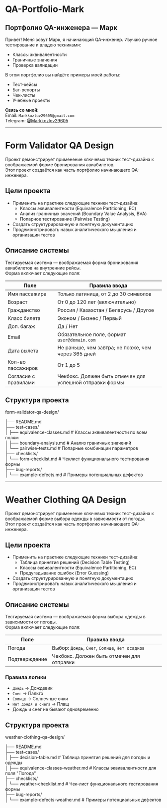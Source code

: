 # QA-Portfolio-Mark  
## Портфолио QA-инженера — Марк

Привет! Меня зовут Марк, я начинающий QA-инженер. Изучаю ручное тестирование и владею техниками:

- Классы эквивалентности  
- Граничные значения  
- Проверка валидации  

В этом портфолио вы найдёте примеры моей работы:

- Тест-кейсы  
- Баг-репорты  
- Чек-листы  
- Учебные проекты  

**Связь со мной:**  
Email: `Markkozlov29605@gmail.com`  
Telegram: [@Markkozlov29605](https://t.me/Markkozlov29605)

---

# Form Validator QA Design

Проект демонстрирует применение ключевых техник тест-дизайна к воображаемой форме бронирования авиабилетов.  
Этот проект создаётся как часть портфолио начинающего QA-инженера.

## Цели проекта

- Применить на практике следующие техники тест-дизайна:
  - Классы эквивалентности (Equivalence Partitioning, EC)
  - Анализ граничных значений (Boundary Value Analysis, BVA)
  - Попарное тестирование (Pairwise Testing)
- Создать структурированную и понятную документацию
- Продемонстрировать навык аналитического мышления и организации тестов

## Описание системы

Тестируемая система — воображаемая форма бронирования авиабилетов на внутренние рейсы.  
Форма включает следующие поля:

| Поле                  | Правила ввода                                                       |
|-----------------------|----------------------------------------------------------------------|
| Имя пассажира         | Только латиница, от 2 до 30 символов                                 |
| Возраст               | От 0 до 120 лет (включительно)                                       |
| Гражданство           | Россия / Казахстан / Беларусь / Другое                               |
| Класс билета          | Эконом / Бизнес / Первый                                             |
| Доп. багаж            | Да / Нет                                                             |
| Email                 | Обязательное поле, формат `user@domain.com`                          |
| Дата вылета           | Не раньше, чем завтра; не позже, чем через 365 дней                 |
| Кол-во пассажиров     | От 1 до 5                                                            |
| Согласие с правилами  | Чекбокс. Должен быть отмечен для успешной отправки формы            |

## Структура проекта


form-validator-qa-design/

├──  README.md  
├──  test-cases/  
│ ├──  equivalence-classes.md # Классы эквивалентности по всем полям  
│ ├──  boundary-analysis.md # Анализ граничных значений  
│ └──  pairwise-tests.md # Попарные комбинации параметров  
├──  checklists/  
│ └──  form-checklist.md # Чеклист функционального тестирования формы  
├──  bug-reports/  
│ └──  example-defects.md # Примеры потенциальных дефектов  



---

# Weather Clothing QA Design

Проект демонстрирует применение ключевых техник тест-дизайна к воображаемой форме выбора одежды в зависимости от погоды.  
Этот проект создаётся как часть портфолио начинающего QA-инженера.

## Цели проекта

- Применить на практике следующие техники тест-дизайна:
  - Таблица принятия решений (Decision Table Testing)
  - Классы эквивалентности (Equivalence Partitioning, EC)
  - Предугадывание ошибок (Error Guessing)
- Создать структурированную и понятную документацию
- Продемонстрировать навык аналитического мышления и организации тестов

## Описание системы

Тестируемая система — воображаемая форма выбора одежды в зависимости от погоды.  
Форма включает следующие поля:

| Поле            | Правила ввода                                           |
|------------------|---------------------------------------------------------|
| Погода           | Выбор: `Дождь`, `Снег`, `Солнце`, `Нет осадков`        |
| Подтверждение    | Чекбокс. Должен быть отмечен для отправки              |

### Правила логики

- `Дождь` → Дождевик  
- `Снег` → Пальто  
- `Солнце` → Солнечные очки  
- `Нет дождя и снега` → Плащ  
- Дождь и снег не бывают одновременно  

## Структура проекта

weather-clothing-qa-design/

├──  README.md  
├──  test-cases/  
│ ├──  decision-table.md # Таблица принятия решений для погоды и одежды  
│ ├──  equivalence-classes-weather.md # Классы эквивалентности для поля "Погода"  
├──  checklists/  
│ └──  weather-checklist.md # Чек-лист функционального тестирования формы  
├──  bug-reports/  
│ └──  example-defects-weather.md # Примеры потенциальных дефектов  

